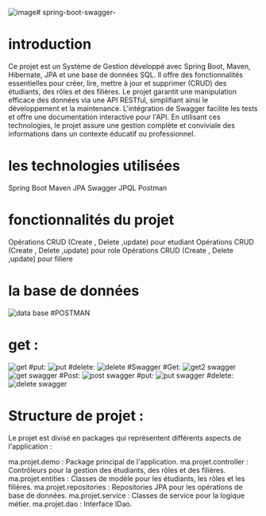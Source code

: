 ![image](https://github.com/MeryemRACHYQ/spring-boot-swagger-/assets/147452254/67b8e42f-c227-487c-92e3-36bea787ccd8)# spring-boot-swagger-
# introduction
Ce projet est un Système de Gestion développé avec Spring Boot, Maven, Hibernate, JPA et une base de données SQL.
Il offre des fonctionnalités essentielles pour créer, lire, mettre à jour et supprimer (CRUD) des étudiants,
des rôles et des filières. Le projet garantit une manipulation efficace des données via une API RESTful, 
simplifiant ainsi le développement et la maintenance. L'intégration de Swagger facilite les tests
et offre une documentation interactive pour l'API. En utilisant ces technologies, le projet assure une gestion 
complète et conviviale des informations dans un contexte éducatif ou professionnel.
# les technologies utilisées 
Spring Boot
Maven
JPA
Swagger
JPQL
Postman
# fonctionnalités du projet
Opérations CRUD (Create , Delete ,update) pour etudiant
Opérations CRUD (Create , Delete ,update) pour role
Opérations CRUD (Create , Delete ,update) pour filiere
# la base de données 
![data base](https://github.com/MeryemRACHYQ/spring-boot-swagger-/assets/147452254/a735d56f-129e-4de3-9e46-ccd73becf8db)
#POSTMAN
# get :
![get](https://github.com/MeryemRACHYQ/spring-boot-swagger-/assets/147452254/b7c62ecc-1b92-49ba-9e93-e06d22afa4f0)
#put:
![put](https://github.com/MeryemRACHYQ/spring-boot-swagger-/assets/147452254/d2fe001f-fed5-4165-ad42-2626d5753d52)
#delete:
![delete](https://github.com/MeryemRACHYQ/spring-boot-swagger-/assets/147452254/a53b29ec-dd9f-4b0f-91b8-a8373d058e58)
#Swagger 
#Get:
![get2 swagger](https://github.com/MeryemRACHYQ/spring-boot-swagger-/assets/147452254/9badf7c5-e5d7-4b38-9278-c190c84edb7a)
![get swagger](https://github.com/MeryemRACHYQ/spring-boot-swagger-/assets/147452254/7cf01be4-e817-45ff-a5d4-f8651fa58fee)
#Post:
![post swagger](https://github.com/MeryemRACHYQ/spring-boot-swagger-/assets/147452254/c08e5387-356a-494e-af80-8df9d8f648bb)
#put:
![put swagger](https://github.com/MeryemRACHYQ/spring-boot-swagger-/assets/147452254/c464c893-2f80-4d0b-8a57-c73306015ec8)
#delete:
![delete swagger](https://github.com/MeryemRACHYQ/spring-boot-swagger-/assets/147452254/00e7ec1d-d686-4c70-8338-fe05834fd89f)
# Structure de projet :
Le projet est divisé en packages qui représentent différents aspects de l'application :

ma.projet.demo : Package principal de l'application.
ma.projet.controller : Contrôleurs pour la gestion des étudiants, des rôles et des filières.
ma.projet.entities : Classes de modèle pour les étudiants, les rôles et les filières.
ma.projet.repositories : Repositories JPA pour les opérations de base de données.
ma.projet.service : Classes de service pour la logique métier.
ma.projet.dao : Interface IDao.
